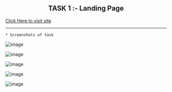 ## <center> TASK 1 :- Landing Page </center>


[Click Here to visit site](http://127.0.0.1:5500/index.html)

<hr>

```
* Screenshots of task
```

![image](https://github.com/P-dwivedi/OIBSIP/assets/130329992/ba0aceb8-238d-477b-96dd-4924e2a00149.png)

![image](https://github.com/P-dwivedi/OIBSIP/assets/130329992/063434b1-8870-47e7-bee2-0df3768c0a4c.png)
 
![image](https://github.com/P-dwivedi/OIBSIP/assets/130329992/14bd182a-b634-433d-b3c5-9ab686ae60e2.png)

![image](https://github.com/P-dwivedi/OIBSIP/assets/130329992/157f6f5b-7e8f-4411-a7fb-5c10025a536c.png)

![image](https://github.com/P-dwivedi/OIBSIP/assets/130329992/d1f7b349-0fd5-4688-9cd0-6c1132017370.png)

